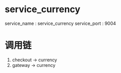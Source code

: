 # service_currency

service_name : service_currency service_port  : 9004

# 调用链

1. checkout -> currency
2. gateway -> currency